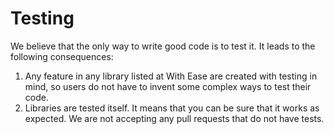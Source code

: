 # Testing

We believe that the only way to write good code is to test it. It leads to the following consequences:

1. Any feature in any library listed at With Ease are created with testing in mind, so users do not have to invent some complex ways to test their code.
2. Libraries are tested itself. It means that you can be sure that it works as expected. We are not accepting any pull requests that do not have tests.
